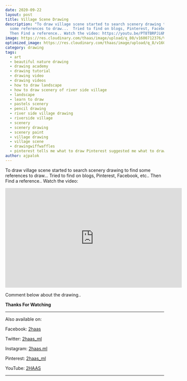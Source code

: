 ```yaml
---
date: 2020-09-22
layout: post
title: Village Scene Drawing
description: "To draw village scene started to search scenery drawing to find
  some references to draw...  Tried to find on blogs, Pinterest, Facebook, etc..
  Then Find a reference.. Watch the video: https://youtu.be/PT8TBRPJi6M"
image: https://res.cloudinary.com/thaas/image/upload/q_80/v1600712376/Village_scene_drawing_fhwvz8.jpg
optimized_image: https://res.cloudinary.com/thaas/image/upload/q_8/v1600712376/Village_scene_drawing_fhwvz8.jpg
category: drawing
tags:
  - art
  - beautiful nature drawing
  - drawing academy
  - drawing tutorial
  - drawing video
  - drawing videos
  - how to draw landscape
  - how to draw scenery of river side village
  - landscape
  - learn to draw
  - pastels scenery
  - pencil drawing
  - river side village drawing
  - riverside village
  - scenery
  - scenery drawing
  - scenery paint
  - village drawing
  - village scene
  - drawingwiffwaffles
  - pinterest tells me what to draw Pinterest suggested me what to draw
author: ajpalok
---
```

To draw village scene started to search scenery drawing to find some references to draw...  Tried to find on blogs, Pinterest, Facebook, etc.. Then Find a reference..
Watch the video:

<iframe width="560" height="315" src="https://www.youtube-nocookie.com/embed/PT8TBRPJi6M" frameborder="0" allow="accelerometer; autoplay; encrypted-media; gyroscope; picture-in-picture" allowfullscreen></iframe>

Comment below about the drawing..

**Thanks For Watching**
  
- - -

Also available on:  

Facebook: [2haas](https://facebook.com/2haas)  

Twitter: [2haas_ml](https://twitter.com/2haas_ml)  

Instagram: [2haas.ml](https://instagram.com/2haas.ml)  

Pinterest: [2haas_ml](https://pinterest.com/2haas_ml)   

YouTube: [2HAAS](https://www.youtube.com/channel/UCg3hEFuZ7bWxSVwOcDaCkIg)

- - -
